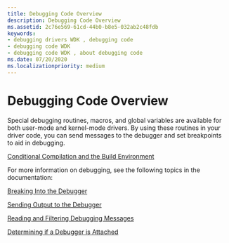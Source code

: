```yaml
---
title: Debugging Code Overview
description: Debugging Code Overview
ms.assetid: 2c76e569-61cd-44b0-b8e5-032ab2c48fdb
keywords:
- debugging drivers WDK , debugging code
- debugging code WDK
- debugging code WDK , about debugging code
ms.date: 07/20/2020
ms.localizationpriority: medium
---
```


# Debugging Code Overview

Special debugging routines, macros, and global variables are available for both user-mode and kernel-mode drivers. By using these routines in your driver code, you can send messages to the debugger and set breakpoints to aid in debugging.

[Conditional Compilation and the Build Environment](conditional-compilation-and-the-build-environment.md)

For more information on debugging, see the following topics in the documentation:

[Breaking Into the Debugger](..\debugger\breaking-into-the-debugger.md)

[Sending Output to the Debugger](..\debugger\sending-output-to-the-debugger.md)

[Reading and Filtering Debugging Messages](..\debugger\reading-and-filtering-debugging-messages.md)

[Determining if a Debugger is Attached](..\debugger\determining-if-a-debugger-is-attached.md)
